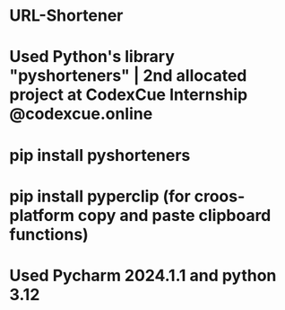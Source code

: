 # URL-Shortener
# Used Python's library "pyshorteners" | 2nd allocated project at CodexCue Internship @codexcue.online
# pip install pyshorteners
# pip install pyperclip (for croos-platform copy and paste clipboard functions)
# Used Pycharm 2024.1.1 and python 3.12
